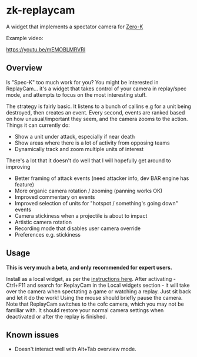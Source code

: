 # zk-replaycam

A widget that implements a spectator camera for [Zero-K](https://zero-k.info/)

Example video:

https://youtu.be/mEMOBLMRVRI


## Overview

Is "Spec-K" too much work for you? You might be interested in ReplayCam... it's a widget that takes control of your camera in replay/spec mode, and attempts to focus on the most interesting stuff.

The strategy is fairly basic. It listens to a bunch of callins e.g for a unit being destroyed, then creates an event. Every second, events are ranked based on how unusual/important they seem, and the camera zooms to the action. Things it can currently do:

- Show a unit under attack, especially if near death
- Show areas where there is a lot of activity from opposing teams
- Dynamically track and zoom multiple units of interest

There's a lot that it doesn't do well that I will hopefully get around to improving

- Better framing of attack events (need attacker info, dev BAR engine has feature)
- More organic camera rotation / zooming (panning works OK)
- Improved commentary on events
- Improved selection of units for "hotspot / something's going down" events
- Camera stickiness when a projectile is about to impact
- Artistic camera rotation
- Recording mode that disables user camera override
- Preferences e.g. stickiness

## Usage

**This is very much a beta, and only recommended for expert users.**

Install as a local widget, as per the [instructions here](https://zero-k.info/mediawiki/Widget_Configuration#Activate_local_widgets). After activating - Ctrl+F11 and search for ReplayCam in the Local widgets section - it will take over the camera when spectating a game or watching a replay. Just sit back and let it do the work! Using the mouse should briefly pause the camera. Note that ReplayCam switches to the cofc camera, which you may not be familiar with. It should restore your normal camera settings when deactivated or after the replay is finished.

## Known issues

- Doesn't interact well with Alt+Tab overview mode.
